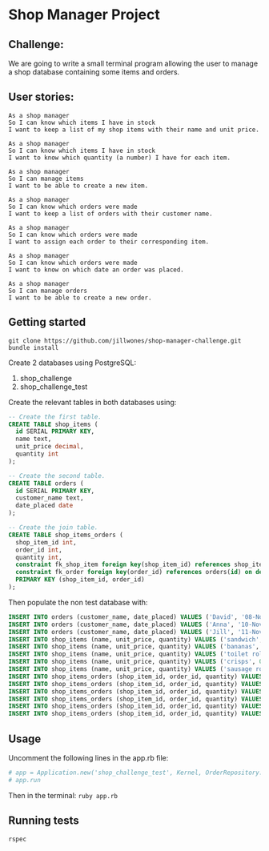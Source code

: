 Shop Manager Project
=================

Challenge:
-------

We are going to write a small terminal program allowing the user to manage a shop database containing some items and orders.

User stories:
-------

```
As a shop manager
So I can know which items I have in stock
I want to keep a list of my shop items with their name and unit price.

As a shop manager
So I can know which items I have in stock
I want to know which quantity (a number) I have for each item.

As a shop manager
So I can manage items
I want to be able to create a new item.

As a shop manager
So I can know which orders were made
I want to keep a list of orders with their customer name.

As a shop manager
So I can know which orders were made
I want to assign each order to their corresponding item.

As a shop manager
So I can know which orders were made
I want to know on which date an order was placed. 

As a shop manager
So I can manage orders
I want to be able to create a new order.
```

## Getting started

`git clone https://github.com/jillwones/shop-manager-challenge.git`
`bundle install`       

Create 2 databases using PostgreSQL:
1. shop_challenge
2. shop_challenge_test

Create the relevant tables in both databases using:

```sql
-- Create the first table.
CREATE TABLE shop_items (
  id SERIAL PRIMARY KEY,
  name text,
  unit_price decimal,
  quantity int
);

-- Create the second table.
CREATE TABLE orders (
  id SERIAL PRIMARY KEY,
  customer_name text,
  date_placed date
);

-- Create the join table.
CREATE TABLE shop_items_orders (
  shop_item_id int,
  order_id int,
  quantity int,
  constraint fk_shop_item foreign key(shop_item_id) references shop_items(id) on delete cascade,
  constraint fk_order foreign key(order_id) references orders(id) on delete cascade,
  PRIMARY KEY (shop_item_id, order_id)
);
```
Then populate the non test database with:
```sql
INSERT INTO orders (customer_name, date_placed) VALUES ('David', '08-Nov-2022');
INSERT INTO orders (customer_name, date_placed) VALUES ('Anna', '10-Nov-2022');
INSERT INTO orders (customer_name, date_placed) VALUES ('Jill', '11-Nov-2022');
INSERT INTO shop_items (name, unit_price, quantity) VALUES ('sandwich', 2.99, 10);
INSERT INTO shop_items (name, unit_price, quantity) VALUES ('bananas', 1.99, 15);
INSERT INTO shop_items (name, unit_price, quantity) VALUES ('toilet roll', 3.00, 20);
INSERT INTO shop_items (name, unit_price, quantity) VALUES ('crisps', 0.99, 15);
INSERT INTO shop_items (name, unit_price, quantity) VALUES ('sausage roll', 1.50, 10);
INSERT INTO shop_items_orders (shop_item_id, order_id, quantity) VALUES (1,1,2);
INSERT INTO shop_items_orders (shop_item_id, order_id, quantity) VALUES (4,1,1);
INSERT INTO shop_items_orders (shop_item_id, order_id, quantity) VALUES (5,1,5);
INSERT INTO shop_items_orders (shop_item_id, order_id, quantity) VALUES (2,2,1);
INSERT INTO shop_items_orders (shop_item_id, order_id, quantity) VALUES (3,3,1);
INSERT INTO shop_items_orders (shop_item_id, order_id, quantity) VALUES (1,3,1);
```



## Usage

Uncomment the following lines in the app.rb file:
```ruby
# app = Application.new('shop_challenge_test', Kernel, OrderRepository.new, ShopItemRepository.new)
# app.run
```
Then in the terminal:
`ruby app.rb`

## Running tests

`rspec`

